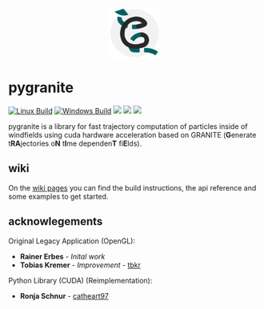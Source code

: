 <p align="center">
<img src="assets/granite.png" width="100"/>
</p>

# pygranite

[![Linux Build](https://github.com/catheart97/pygranite/actions/workflows/linux-build.yml/badge.svg)](https://github.com/catheart97/pygranite/actions/workflows/linux-build.yml)
[![Windows Build](https://github.com/catheart97/pygranite/actions/workflows/windows-build.yml/badge.svg)](https://github.com/catheart97/pygranite/actions/workflows/windows-build.yml)
![](https://img.shields.io/github/v/release/catheart97/pygranite?label=Latest%20Release)
![](https://img.shields.io/github/license/catheart97/pygranite?label=License)
![](https://img.shields.io/badge/Platform-Windows%20%7C%20Linux-red)

pygranite is a library for fast trajectory computation of particles inside of windfields using cuda hardware acceleration based on GRANITE (**G**enerate t**RA**jectories o**N** t**I**me dependen**T** fi**E**lds).

## wiki

On the [wiki pages](https://github.com/catheart97/pygranite/wiki) you can find the build instructions, the api reference and some examples to get started.

## acknowlegements

Original Legacy Application (OpenGL):
* **Rainer Erbes** - *Inital work* 
* **Tobias Kremer** - *Improvement* - [tbkr](https://github.com/tbkr)

Python Library (CUDA) (Reimplementation):
* **Ronja Schnur** - [catheart97](https://github.com/catheart97)
